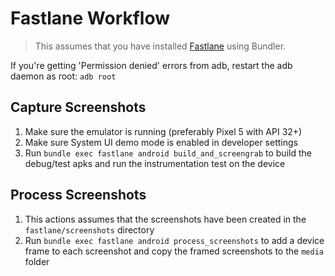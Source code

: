 # Fastlane Workflow

> This assumes that you have installed [Fastlane](https://docs.fastlane.tools/) using Bundler.

If you're getting 'Permission denied' errors from adb, restart the adb daemon as root: `adb root`

## Capture Screenshots
1. Make sure the emulator is running (preferably Pixel 5 with API 32+)
2. Make sure System UI demo mode is enabled in developer settings
3. Run `bundle exec fastlane android build_and_screengrab` to build the debug/test apks and run the instrumentation test on the device

## Process Screenshots
1. This actions assumes that the screenshots have been created in the `fastlane/screenshots` directory
2. Run `bundle exec fastlane android process_screenshots` to add a device frame to each screenshot and copy the framed screenshots to the `media` folder
